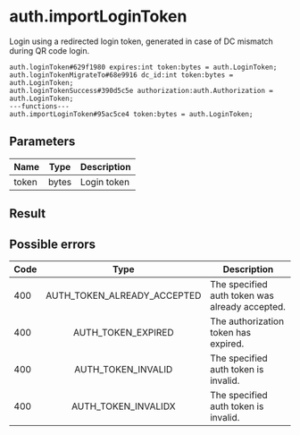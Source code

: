 # auth.importLoginToken
Login using a redirected login token, generated in case of DC mismatch during QR code login.

```
auth.loginToken#629f1980 expires:int token:bytes = auth.LoginToken;
auth.loginTokenMigrateTo#68e9916 dc_id:int token:bytes = auth.LoginToken;
auth.loginTokenSuccess#390d5c5e authorization:auth.Authorization = auth.LoginToken;
---functions---
auth.importLoginToken#95ac5ce4 token:bytes = auth.LoginToken;
```

## Parameters
| Name | Type | Description |
| ---- | :----: | ----------- |
| token | bytes | Login token |


## Result


## Possible errors
| Code | Type | Description |
| ---- | :----: | ----------- |
| 400 | AUTH_TOKEN_ALREADY_ACCEPTED | The specified auth token was already accepted. |
| 400 | AUTH_TOKEN_EXPIRED | The authorization token has expired. |
| 400 | AUTH_TOKEN_INVALID | The specified auth token is invalid. |
| 400 | AUTH_TOKEN_INVALIDX | The specified auth token is invalid. |

